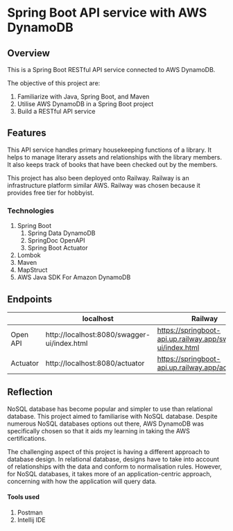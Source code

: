 # Spring Boot API service with AWS DynamoDB
## Overview
This is a Spring Boot RESTful API service connected to AWS DynamoDB.

The objective of this project are:
1. Familiarize with Java, Spring Boot, and Maven
2. Utilise AWS DynamoDB in a Spring Boot project
3. Build a RESTful API service

## Features
This API service handles primary housekeeping functions of a library. It helps to manage literary assets and relationships with the library members. It also keeps track of books that have been checked out by the members.

This project has also been deployed onto Railway. Railway is an infrastructure platform similar AWS. Railway was chosen because it provides free tier for hobbyist. 

### Technologies
1. Spring Boot
   1. Spring Data DynamoDB
   2. SpringDoc OpenAPI
   3. Spring Boot Actuator
2. Lombok
3. Maven
4. MapStruct 
5. AWS Java SDK For Amazon DynamoDB



## Endpoints
|          | localhost                                   | Railway                                                     |
|----------|---------------------------------------------|-------------------------------------------------------------|
| Open API | http://localhost:8080/swagger-ui/index.html | https://springboot-api.up.railway.app/swagger-ui/index.html |
| Actuator | http://localhost:8080/actuator              | https://springboot-api.up.railway.app/actuator              |

## Reflection

NoSQL database has become popular and simpler to use than relational database. This project aimed to familiarise with NoSQL database. Despite numerous NoSQL databases options out there, AWS DynamoDB was specifically chosen so that it aids my learning in taking the AWS certifications.

The challenging aspect of this project is having a different approach to database design. In relational database, designs have to take into account of relationships with the data and conform to normalisation rules. However, for NoSQL databases, it takes more of an application-centric approach, concerning with how the application will query data. 


#### Tools used
1. Postman
2. Intellij IDE


